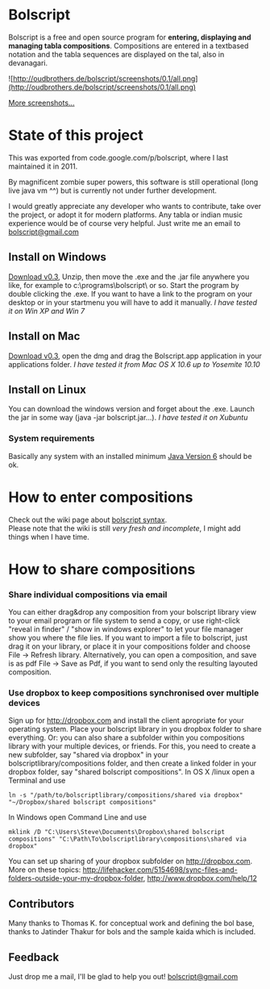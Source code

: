 # Bolscript #
Bolscript is a free and open source program for **entering, displaying and managing tabla compositions**. Compositions are entered in a textbased notation and the tabla sequences are displayed on the tal, also in devanagari.

![http://oudbrothers.de/bolscript/screenshots/0.1/all.png](http://oudbrothers.de/bolscript/screenshots/0.1/all.png)

[More screenshots...](https://github.com/hannesold/bolscript/blob/wiki/MoreScreenshots.md)

# State of this project #
This was exported from code.google.com/p/bolscript, where I last maintained it in 2011.

By magnificent zombie super powers, this software is still operational (long live java vm ^^) but is currently not under further development.

I would greatly appreciate any developer who wants to contribute, take over the project, or adopt it for modern platforms. Any tabla or indian music experience would be of course very helpful.
Just write me an email to [bolscript@gmail.com](mailto:bolscript@gmail.com)

## Install on Windows ##
[Download v0.3](http://oudbrothers.de/bolscript/releases/Bolscript%20for%20Windows%20v0.3%20(2499).zip), Unzip, then move the .exe and the .jar file anywhere you like, for example to c:\programs\bolscript\ or so. Start the program by double clicking the .exe. If you want to have a link to the program on your desktop or in your startmenu you will have to add it manually. _I have tested it on Win XP and Win 7_

## Install on Mac ##
[Download v0.3](http://oudbrothers.de/bolscript/releases/Bolscript%20for%20Mac%20v0.3%20(2499).dmg.zip), open the dmg and drag the Bolscript.app application in your applications folder. _I have tested it from Mac OS X 10.6 up to Yosemite 10.10_

## Install on Linux ##
You can download the windows version and forget about the .exe. Launch the jar in some way (java -jar bolscript.jar...).
_I have tested it on Xubuntu_

### System requirements ###
Basically any system with an installed minimum [Java Version 6](http://java.com/de/download/) should be ok.

# How to enter compositions #
Check out the wiki page about [bolscript syntax](https://github.com/hannesold/bolscript/blob/wiki/syntax.md).<br />
Please note that the wiki is still _very fresh and incomplete_, I might add things when I have time.

# How to share compositions #
### Share individual compositions via email ###
You can either drag&drop any composition from your bolscript library view to your email program or file system to send a copy, or use right-click "reveal in finder" / "show in windows explorer" to let your file manager show you where the file lies. If you want to import a file to bolscript, just drag it on your library, or place it in your compositions folder and choose File -> Refresh library.
Alternatively, you can open a composition, and save is as pdf File -> Save as Pdf, if you want to send only the resulting layouted composition.

### Use dropbox to keep compositions synchronised over multiple devices ###
Sign up for http://dropbox.com and install the client apropriate for your operating system. Place your bolscript library in you dropbox folder to share everything. Or: you can also share a subfolder within you compositions library with your multiple devices, or friends. For this, you need to create a new subfolder, say "shared via dropbox" in your bolscriptlibrary/compositions folder, and then create a linked folder in your dropbox folder, say "shared bolscript compositions". In OS X /linux open a Terminal and use
```
ln -s "/path/to/bolscriptlibrary/compositions/shared via dropbox"  "~/Dropbox/shared bolscript compositions"
```
In Windows open Command Line and use
```
mklink /D "C:\Users\Steve\Documents\Dropbox\shared bolscript compositions" "C:\Path\To\bolscriptlibrary\compositions\shared via dropbox" 
```
You can set up sharing of your dropbox subfolder on http://dropbox.com.
More on these topics: http://lifehacker.com/5154698/sync-files-and-folders-outside-your-my-dropbox-folder, http://www.dropbox.com/help/12

## Contributors ##
Many thanks to Thomas K. for conceptual work and defining the bol base, thanks to Jatinder Thakur for bols and the sample kaida which is included.

## Feedback ##
Just drop me a mail, I'll be glad to help you out! [bolscript@gmail.com](mailto:bolscript@gmail.com)
